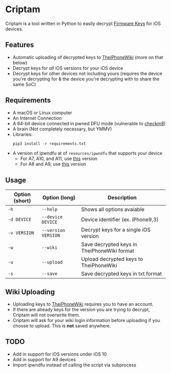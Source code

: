 # Criptam
Criptam is a tool written in Python to easily decrypt [Firmware Keys](https://www.theiphonewiki.com/wiki/Firmware_Keys) for iOS devices.

## Features
- Automatic uploading of decrypted keys to [TheiPhoneWiki](https://www.theiphonewiki.com/) (more on that below)
- Decrypt keys for *all* iOS versions for your iOS device
- Decrypt keys for other devices not including yours (requires the device you're decrypting for & the device you're decrypting with to share the same SoC)

## Requirements
- A macOS or Linux computer
- An Internet Connection
- A 64-bit device connected in pwned DFU mode (vulnerable to [checkm8](https://github.com/axi0mX/ipwndfu))
- A brain (Not completely necessary, but YMMV)
- Libraries:
    ```py
    pip3 install -r requirements.txt
    ```
- A version of ipwndfu at of `resources/ipwndfu` that supports your device
    - For A7, A10, and A11, use [this](https://github.com/axi0mX/ipwndfu) version
    - For A8 and A9, use [this](https://github.com/marijuanARM/ipwndfu-t7000-s8000-s8003) version


## Usage
| Option (short) | Option (long) | Description |
|----------------|---------------|-------------|
| `-h` | `--help` | Shows all options avaiable |
| `-d DEVICE` | `--device DEVICE` | Device identifier (ex. iPhone9,3) |
| `-v VERSION` | `--version VERSION` | Decrypt keys for a single iOS version |
| `-w` | `--wiki` | Save decrypted keys in TheiPhoneWiki format |
| `-u` | `--upload` | Upload decrypted keys to TheiPhoneWiki |
| `-s` | `--save` | Save decrypted keys in txt format |

## Wiki Uploading
- Uploading keys to [TheiPhoneWiki](https://www.theiphonewiki.com/) requires you to have an account.
- If there are already keys for the version you are trying to decrypt, Criptam will not overwrite them.
- Criptam will ask for your wiki login information before uploading if you choose to upload. This is **not** saved anywhere.

## TODO
- Add in support for iOS versions under iOS 10
- Add in support for A9 devices
- Import ipwndfu instead of calling the script via subprocess